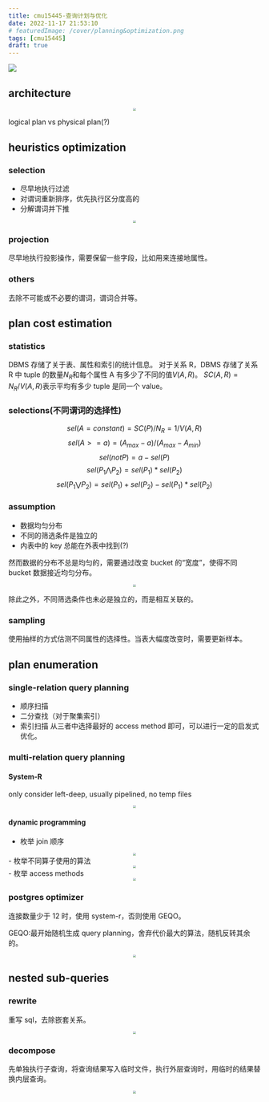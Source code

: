 ```yaml
---
title: cmu15445-查询计划与优化
date: 2022-11-17 21:53:10
# featuredImage: /cover/planning&optimization.png
tags: [cmu15445]
draft: true
---
```


<img src="/cover/planning&optimization.png"/>

## architecture

<div align="center"><img src="/cmu15445-查询计划与优化/architecture.png" style="zoom:33%;" /></div>

logical plan vs physical plan(?)

## heuristics optimization

### selection

- 尽早地执行过滤
- 对谓词重新排序，优先执行区分度高的
- 分解谓词并下推

<div align="center"><img src="/cmu15445-查询计划与优化/breaking-predicate.png" style="zoom:33%;" /></div>

### projection

尽早地执行投影操作，需要保留一些字段，比如用来连接地属性。

### others

去除不可能或不必要的谓词，谓词合并等。

## plan cost estimation

### statistics

DBMS 存储了关于表、属性和索引的统计信息。
对于关系 R，DBMS 存储了关系 R 中 tuple 的数量$N_R$和每个属性 A 有多少了不同的值$V(A,R)$。
$SC(A,R)=N_R / V(A,R)$表示平均有多少 tuple 是同一个 value。

### selections(不同谓词的选择性)

$$sel(A=constant) = SC(P) / N_R = 1 / V(A,R)$$
$$sel(A>=a) = (A_{max}-a) / (A_{max}-A_{min})$$
$$sel(not P) = a - sel(P)$$
$$sel(P_1 ⋀ P_2) = sel(P_1) * sel(P_2)$$
$$sel(P_1 ⋁ P_2) = sel(P_1) + sel(P_2) - sel(P_1) * sel(P_2)$$

### assumption

- 数据均匀分布
- 不同的筛选条件是独立的
- 内表中的 key 总能在外表中找到(?)

然而数据的分布不总是均匀的，需要通过改变 bucket 的“宽度”，使得不同 bucket 数据接近均匀分布。

<div align="center"><img src="/cmu15445-连接算法/sort-merge.png" style="zoom:33%;" /></div>

除此之外，不同筛选条件也未必是独立的，而是相互关联的。

### sampling

使用抽样的方式估测不同属性的选择性。当表大幅度改变时，需要更新样本。

## plan enumeration

### single-relation query planning

- 顺序扫描
- 二分查找（对于聚集索引）
- 索引扫描
  从三者中选择最好的 access method 即可，可以进行一定的启发式优化。

### multi-relation query planning

#### System-R

only consider left-deep, usually pipelined, no temp files

<div align="center"><img src="/cmu15445-查询计划与优化/system-r.png" style="zoom:33%;" /></div>

#### dynamic programming

- 枚举 join 顺序
<div align="center"><img src="/cmu15445-查询计划与优化/ordering.png" style="zoom:33%;" /></div>
- 枚举不同算子使用的算法
<div align="center"><img src="/cmu15445-查询计划与优化/algorithm.png" style="zoom:33%;" /></div>
- 枚举 access methods
<div align="center"><img src="/cmu15445-查询计划与优化/access-method.png" style="zoom:33%;" /></div>
<!-- <div align="center"><img src="./cmu15445-查询计划与优化/dp.png" style="zoom:33%;" /></div> -->

### postgres optimizer

连接数量少于 12 时，使用 system-r，否则使用 GEQO。

GEQO:最开始随机生成 query planning，舍弃代价最大的算法，随机反转其余的。

<div align="center"><img src="/cmu15445-查询计划与优化/postgres-optimizer.png" style="zoom:33%;" /></div>

## nested sub-queries

### rewrite

重写 sql，去除嵌套关系。

<div align="center"><img src="/cmu15445-查询计划与优化/rewrite.png" style="zoom:33%;" /></div>

### decompose

先单独执行子查询，将查询结果写入临时文件，执行外层查询时，用临时的结果替换内层查询。

<div align="center"><img src="/cmu15445-查询计划与优化/decompose.png" style="zoom:33%;" /></div>

